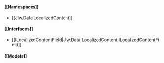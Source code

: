 #### [[Namespaces]]
* [[Jlw.Data.LocalizedContent]]

#### [[Interfaces]]
* [[ILocalizedContentField|Jlw.Data.LocalizedContent.ILocalizedContentField]]

#### [[Models]]
